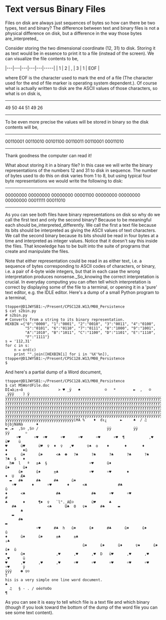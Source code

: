 # Text versus Binary Files

Files on disk are always just sequences of bytes so how can there be two
types, text and binary? The difference between text and binary files is
not a physical difference on disk, but a difference in the way those
bytes are_interpreted_

Consider storing the two dimensional coordinate (12, 31) to disk.
Storing it as text would be in essence to print it to a file (instead of
the screen). We can visualize the file contents to be,

  |---|---|---|---|---|-----|
  | 1 | 2 | , | 3 | 1 | EOF |


where EOF is the character used to mark the end of a file (The character
used for the end of file marker is operating system dependent.). Of
course what is actually written to disk are the ASCII values of those
characters, so what is on disk is,

  ---- ---- ---- ---- ---- ----
  49   50   44   51   49   26
  ---- ---- ---- ---- ---- ----

To be even more precise the values will be stored in binary so the disk
contents will be,

  ---------- ---------- ---------- ---------- ---------- ----------
  00110001   00110010   00101100   00110011   00110001   00011010
  ---------- ---------- ---------- ---------- ---------- ----------

Thank goodness the computer can read it!

What about storing it in a binary file? In this case we will write the
binary representations of the numbers 12 and 31 to disk in sequence. The
number of bytes used to do this on disk varies from 1 to 8, but using
typical four byte representations we would write the following to disk:

  ---------- ---------- ---------- ---------- ---------- ---------- ---------- ---------- ----------
  00000000   00000000   00000000   00001100   00000000   00000000   00000000   00011111   00011010
  ---------- ---------- ---------- ---------- ---------- ---------- ---------- ---------- ----------

As you can see both files have binary representations on disk so why do
we call the first text and only the second binary? Because to be
meaningful each should be_interpreted_differently. We call the first a
text file because its bits should be interpreted as giving the ASCII
values of text characters. We call the second binary because its bits
should be read in four bytes at a time and interpreted as integer
values. Notice that it doesn't say this inside the files. That
knowledge has to be built into the suite of programs that create and
manipulate the files.

Note that either representation could be read in as either text, i.e. a
sequence of bytes corresponding to ASCII codes of characters, or binary,
i.e. a pair of 4-byte wide integers, but that in each case the wrong
interpretation produces nonsense._So_knowing the correct
interpretation is crucial. In everyday computing you can often tell
which interpretation is correct by displaying some of the file to a
terminal, or opening it in a 'pure' text editor, e.g. the IDLE editor.
Here's a dump of a small Python program to a terminal,

    ttopper@D1JWYSB1:~/Present/CPSC128.W13/M08_Persistence
    $ cat s2bin.py
    # s2bin.py
    # Converts from a string to its binary representation.
    HEXBIN ={"0":"0000", "1":"0001", "2":"0010", "3":"0011", "4":"0100",
             "5":"0101", "6":"0110", "7":"0111", "8":"1000", "9":"1001",
             "A":"1010", "B":"1011", "C":"1100", "D":"1101", "E":"1110",
             "F":"1111"}
    s = '112,31'
    for c in s:
        n = ord(c)
        print "".join([HEXBIN[i] for i in '%X'%n]),
    ttopper@D1JWYSB1:~/Present/CPSC128.W13/M08_Persistence
    $

And here's a partial dump of a Word document,

    ttopper@D1JWYSB1:~/Present/CPSC128.W13/M08_Persistence
    $ cat MSWordFile.doc
    DI◄à¡±→á                > ♥ _ÿ   ♠           ☺   *        ►  ,   ☺   _ÿÿÿ    ) ÿ
    ÿÿÿÿÿÿÿÿÿÿÿÿÿÿÿÿÿÿÿÿÿÿÿÿÿÿÿÿÿÿÿÿÿÿÿÿÿÿÿÿÿÿÿÿÿÿÿÿÿÿÿÿÿÿÿÿÿÿÿÿÿÿÿÿÿÿÿÿÿÿÿÿÿÿÿÿÿÿÿÿ
    ÿÿÿÿÿÿÿÿÿÿÿÿÿÿÿÿÿÿÿÿÿÿÿÿÿÿÿÿÿÿÿÿÿÿÿÿÿÿÿÿÿÿÿÿÿÿÿÿÿÿÿÿÿÿÿÿÿÿÿÿÿÿÿÿÿÿÿÿÿÿÿÿÿÿÿÿÿÿÿÿ
    ÿÿÿÿÿÿÿÿÿÿÿÿÿÿÿÿÿÿÿÿÿÿÿÿÿÿÿÿÿÿÿÿÿÿÿÿÿÿÿÿÿÿÿÿÿÿÿÿÿÿÿÿÿÿÿÿÿÿÿÿÿÿÿÿÿÿÿÿÿÿÿÿÿÿÿÿÿÿÿÿ
    ÿÿÿÿÿÿÿÿÿÿÿÿÿÿÿÿÿÿÿÿÿÿÿÿÿÿÿÿÿÿÿÿÿÿÿÿÿÿÿÿÿÿÿÿÿÿÿÿÿÿÿÿÿÿÿÿÿÿÿÿÿÿÿÿÿÿÿÿÿÿÿÿÿÿÿÿÿÿÿÿ
    ÿÿÿÿÿÿÿÿÿÿÿÿÿÿÿÿÿÿÿÿÿÿÿÿÿÿÿÿÿÿÿÿÿÿÿÿÿÿÿÿÿÿÿÿÿÿÿÿÿÿÿÿÿÿÿÿÿÿÿÿÿÿÿÿÿÿÿÿÿÿÿÿÿÿÿÿÿÿÿÿ
    ÿÿÿÿÿÿÿÿÿÿÿÿÿÿÿÿÿÿÿÿÿÿÿÿÿÿÿÿÿÿÿì¥A %`   ♦  d↕¿      ►     ♠  / ♫ bjbjNàNà      ♦
    ▬ .►  ,S☺ ,S☺ /                               ÿÿ          ÿÿ          ÿÿ       ☼
         ☼♥      ☼♥  ☼♥      ☼♥      ☼♥      ☼♥      ☼♥  ¶           ,♥      ü♥    ü
    ♥      ü♥      ü♥  ♀  ♦  ♀   ,♥      ♀♠  o    ♦       ♦       ♦       ♦       ♦û
    ♦      û♦      û♦      <♣  ☻   ?♣      ?♣      ?♣      ?♣      ?♣      ?♣  $   ♦
      h☻  l   ª   ±♣  §                   ☼♥      û♦                      û♦      û♦
          û♦      û♦      ±♣              ☼♥      ☼♥       ♦               ♦  U   Æ♣
      ▬   #♣      #♣      #♣      û♦
       ☼♥       ♦      ☼♥       ♦      <♣              #♣                          û
    ♦      <♣              #♣              #♣      ☼♥      ☼♥                      #
    ♣       ♦      ¶♦  ♀   `l"._AÉ☺        ü♥      ♣
       #♣              <♣      Ü♣  0   ♀♠      #♣      ▬
           ♣
       ▬
          #♣                                                                       ▬
                  ☼♥      #♣  h   û♦      û♦      #♣      û♦      û♦               û
    ♦      û♦      û♦      ±♣      ±♣                                      ↓♣
                                       û♦      û♦      û♦      ♀♠      û♦      û♦  û
    ♦      û♦              ,♥      ,♥      ,♥  D   ü♥      ,♥      ,♥      ,♥      ü
    ♥      ,♥      ,♥      ,♥      ☼♥      ☼♥      ☼♥      ☼♥      ☼♥      ☼♥      ÿ
    ÿÿÿ    ☻ ♀☺                                                                    T
    his is a very simple one line word document.                                   ♠
      ♫   § - . / oéoYoOo                                                          ¶

As you can see it is easy to tell which file is a text file and which
binary (though if you look toward the bottom of the dump of the word
file you can see some text content).


